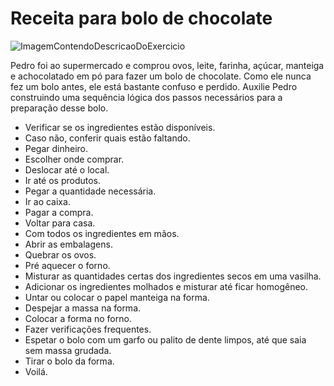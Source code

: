 # Receita para bolo de chocolate

![ImagemContendoDescricaoDoExercicio](https://cdn.discordapp.com/attachments/1265758724371513459/1265758777022349464/ProzExB.png?ex=66a2ad39&is=66a15bb9&hm=0790607a2df6cc9a6ace482b6ce9a8893432f538e60bb2e7cf5c8b772e000ced&)

Pedro foi ao supermercado e comprou ovos, leite, farinha, açúcar, manteiga e achocolatado em pó para fazer um bolo de chocolate. Como ele nunca fez um bolo antes, ele está bastante confuso e perdido. Auxilie Pedro construindo uma sequência lógica dos passos necessários para a preparação desse bolo. 

- Verificar se os ingredientes estão disponíveis.
- Caso não, conferir quais estão faltando.
- Pegar dinheiro.
- Escolher onde comprar.
- Deslocar até o local.
- Ir até os produtos.
- Pegar a quantidade necessária.
- Ir ao caixa.
- Pagar a compra.
- Voltar para casa.
- Com todos os ingredientes em mãos.
- Abrir as embalagens.
- Quebrar os ovos.
- Pré aquecer o forno.
- Misturar as quantidades certas dos ingredientes secos em uma vasilha.
- Adicionar os ingredientes molhados e misturar até ficar homogêneo.
- Untar ou colocar o papel manteiga na forma.
- Despejar a massa na forma.
- Colocar a forma no forno.
- Fazer verificações frequentes.
- Espetar o bolo com um garfo ou palito de dente limpos, até que saia sem massa grudada.
- Tirar o bolo da forma.
- Voilá.
